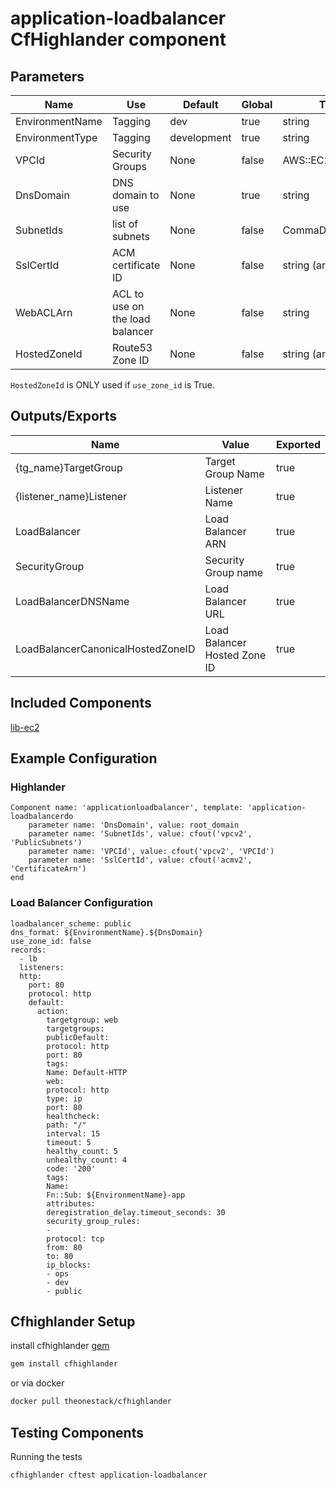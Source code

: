 # application-loadbalancer CfHighlander component
## Parameters

| Name | Use | Default | Global | Type | Allowed Values |
| ---- | --- | ------- | ------ | ---- | -------------- |
| EnvironmentName | Tagging | dev | true | string
| EnvironmentType | Tagging | development | true | string | ['development','production']
| VPCId | Security Groups | None | false | AWS::EC2::VPC::Id
| DnsDomain | DNS domain to use | None | true | string
| SubnetIds | list of subnets | None | false | CommaDelimitedList
| SslCertId | ACM certificate ID | None | false | string (arn)
| WebACLArn | ACL to use on the load balancer | None | false | string
| HostedZoneId | Route53 Zone ID | None | false | string (arn)

`HostedZoneId` is ONLY used if `use_zone_id` is True.



## Outputs/Exports

| Name | Value | Exported |
| ---- | ----- | -------- |
| {tg_name}TargetGroup | Target Group Name | true
| {listener_name}Listener | Listener Name | true
| LoadBalancer | Load Balancer ARN | true
| SecurityGroup | Security Group name | true
| LoadBalancerDNSName | Load Balancer URL | true
| LoadBalancerCanonicalHostedZoneID | Load Balancer Hosted Zone ID | true

## Included Components

[lib-ec2](https://github.com/theonestack/hl-component-lib-ec2)

## Example Configuration
### Highlander
```
Component name: 'applicationloadbalancer', template: 'application-loadbalancerdo
    parameter name: 'DnsDomain', value: root_domain
    parameter name: 'SubnetIds', value: cfout('vpcv2', 'PublicSubnets')
    parameter name: 'VPCId', value: cfout('vpcv2', 'VPCId')
    parameter name: 'SslCertId', value: cfout('acmv2', 'CertificateArn')
end
```

### Load Balancer Configuration
```
loadbalancer_scheme: public
dns_format: ${EnvironmentName}.${DnsDomain}
use_zone_id: false
records:
  - lb
  listeners:
  http:
    port: 80
    protocol: http
    default:
      action:
        targetgroup: web
        targetgroups:
        publicDefault:
        protocol: http
        port: 80
        tags:
        Name: Default-HTTP
        web:
        protocol: http
        type: ip
        port: 80
        healthcheck:
        path: "/"
        interval: 15
        timeout: 5
        healthy_count: 5
        unhealthy_count: 4
        code: '200'
        tags:
        Name:
        Fn::Sub: ${EnvironmentName}-app
        attributes:
        deregistration_delay.timeout_seconds: 30
        security_group_rules:
        -
        protocol: tcp
        from: 80
        to: 80
        ip_blocks:
        - ops
        - dev
        - public
```
## Cfhighlander Setup

install cfhighlander [gem](https://github.com/theonestack/cfhighlander)

```bash
gem install cfhighlander
```

or via docker

```bash
docker pull theonestack/cfhighlander
```
## Testing Components

Running the tests

```bash
cfhighlander cftest application-loadbalancer
```
